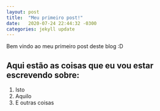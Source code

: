 ```yaml
---
layout: post
title:  "Meu primeiro post!"
date:   2020-07-24 22:44:32 -0300
categories: jekyll update
---
```


Bem vindo ao meu primeiro post deste blog :D

## Aqui estão as coisas que eu vou estar escrevendo sobre:

1. Isto
2. Aquilo
3. E outras coisas